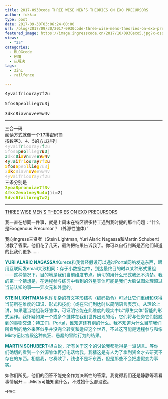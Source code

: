 ```yaml
---
title: 2017-0930code THREE WISE MEN’S THEORIES ON EXO PRECURSORS
author: fukkix
type: post
date: 2017-09-30T03:06:24+00:00
url: /blog/2017/09/30/2017-0930code-three-wise-mens-theories-on-exo-precursors/
featured_image: https://image.ingresscode.cn/2017/10/0930exo5.jpg?x-oss-process=image/resize,m_fill,w_700,h_220
views:
  - "35"
categories:
  - BLOGcode
  - 剧情
  - 已解决
tags:
  - 3in1
  - railfence

---
```

<pre>4yvaifriooray7f2u

5fos6peollieg7u3j

3dkc8iavnuvee9w4v
<!--more--></pre>

* * *

<pre>三合一码
阅读方式就像一个17排密码筒
按数字3、4、5的方式排列
<span style="color: #bdbdbd;">4yvaif<span style="color: #339966;"><strong>r</strong></span>iooray7<span style="color: #339966;"><strong>f</strong></span>2u</span>
<span style="color: #bdbdbd;">5fos6<span style="color: #339966;"><strong>p</strong></span><span style="color: #993300;"><strong>e</strong></span><span style="color: #339966;"><strong>o</strong></span>llieg<span style="color: #339966;"><strong>7</strong></span><span style="color: #993300;"><strong>u</strong></span><span style="color: #339966;"><strong>3</strong></span>j</span>
<span style="color: #bdbdbd;"><strong><span style="color: #339966;">3</span></strong>dkc<span style="color: #339966;"><strong>8</strong></span><span style="color: #993300;"><strong>i</strong></span><span style="color: #ffcc00;"><strong>a</strong></span><span style="color: #993300;"><strong>v</strong></span><span style="color: #339966;"><strong>n</strong></span>uve<span style="color: #339966;"><strong>e</strong></span><span style="color: #993300;"><strong>9</strong></span><strong><span style="color: #ffcc00;">w</span><span style="color: #993300;">4</span><span style="color: #339966;">v</span></strong></span>
<span style="color: #bdbdbd;"><strong><span style="color: #993300;">4</span></strong><span style="color: #339966;"><strong>y</strong></span>v<strong><span style="color: #339966;">a</span><span style="color: #993300;">i</span><span style="color: #ffcc00;">f</span></strong>r<span style="color: #ffcc00;"><strong>i</strong></span><span style="color: #993300;"><strong>o</strong></span><span style="color: #339966;"><strong>o</strong></span>r<span style="color: #339966;"><strong>a</strong></span><span style="color: #993300;"><strong>y</strong></span><span style="color: #ffcc00;"><strong>7</strong></span>f<span style="color: #ffcc00;"><strong>2</strong></span><span style="color: #993300;"><strong>u</strong></span></span>
<span style="color: #bdbdbd;"><strong><span style="color: #ffcc00;">5</span><span style="color: #993300;">f</span><span style="color: #339966;">o</span><span style="color: #993300;">s</span><span style="color: #ffcc00;">6</span></strong>peo<span style="color: #ffcc00;"><strong>l</strong></span><span style="color: #993300;"><strong>l</strong></span><span style="color: #339966;"><strong>i</strong></span><span style="color: #993300;"><strong>e</strong></span><span style="color: #ffcc00;"><strong>g</strong></span>7u3<span style="color: #ffcc00;"><strong>j</strong></span></span>
<span style="color: #bdbdbd;">3<span style="color: #ffcc00;"><strong>d</strong></span><span style="color: #993300;"><strong>k</strong></span><span style="color: #ffcc00;"><strong>c</strong></span>8iavn<span style="color: #ffcc00;"><strong>u</strong></span><span style="color: #993300;"><strong>v</strong></span><span style="color: #ffcc00;"><strong>e</strong></span>e9w4v</span>
<span style="color: #bdbdbd;">4y<span style="color: #ffcc00;"><strong>v</strong></span>aifrioo<span style="color: #ffcc00;"><strong>r</strong></span>ay7f2u</span>
三条分别是
<span style="color: #99cc00;"><strong>3yoa8pronoiae7f3v</strong></span>
<span style="color: #99cc00;"><strong>4fks2evolvey9u4u</strong></span>(ii=2)
<strong><span style="color: #99cc00;">5dvc6failureg7w2j</span></strong></pre>

* * *

[THREE WISE MEN’S THEORIES ON EXO PRECURSORS][1]

我一直在想同一件事，就是上周末在特区很多特工遇到我时提的那个问题：“什么是Exogenous Precursor？（外源性雏体）”

我向Ingress三贤者（Stein Lightman, Yuri Alaric Nagassa和Martin Schubert）讨教了答案。他们花了几天，最终把结果告诉我了。你可以自行判断是否他们知道的比我们更多……

<span style="color: #008080;"><strong>YURI ALARIC NAGASSA:</strong>Kureze和我曾经假设可以通过Portal网络发送东西，跟用互联网发email大致相同：存于小数据包中，到达最终目的时以某种形式重组——这种情况下，目的地是我们当前维度节点。确切的用什么形式我还不清楚。我的第一个猜想是，在远程参与练习中看到的外星实体可能是我们大脑试图处理超过当前认知的事——异次元和外星的。</span>

<span style="color: #008080;"><strong>STEIN LIGHTMAN:</strong>也许复杂的符文字形结构（编码指令）可以让它们重组和获得当前所在维度的知识、形式和技能（或在它们到达时以简明语言表示）。从理论上讲，如果适当地组装好雏体，可证明它能在此维度的现实中以“原生实体”智能的形式运作。我怀疑如果一个或多个雏体在我们世界出现的话，它们将与任务它们接触到的事物交流：特工们，Portal，谁知道还有别的什么。我不知道为什么目前我们所看到的地外来客似乎并没完全转变和适应这个世界，不过这可能是远程参与和像Misty记忆宫殿这种疯狂、愚蠢的冒险行为的结果。</span>

<span style="color: #008080;"><strong>MARTIN SCHUBERT:</strong>坦白说，所有关于这个的讨论我都觉得是一派胡言。等你们确切的看到一个外源雏体再打电话给我。我猜这是有人为了拿到资金才去研究不存在的东西。相信我，它奏效了，钱也不是坏东西，但是那些不会把虚假变为事实。</span>

如你们所见，他们的回答不能完全作为决断性的答案。我觉得我们还是静静等着看事情展开……Misty可能知道什么，不过她什么都没说。

-PAC

 [1]: http://investigate.ingress.com/2017/09/30/three-wise-mens-theories-on-exo-precursors/